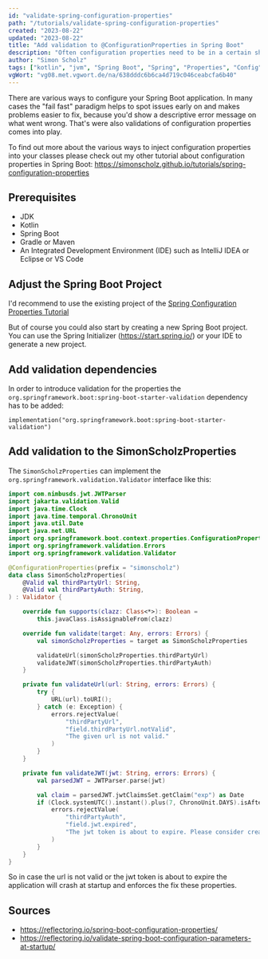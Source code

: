 ```yaml
---
id: "validate-spring-configuration-properties"
path: "/tutorials/validate-spring-configuration-properties"
created: "2023-08-22"
updated: "2023-08-22"
title: "Add validation to @ConfigurationProperties in Spring Boot"
description: "Often configuration properties need to be in a certain shape in order to be used properly. So why not validate them upfront?"
author: "Simon Scholz"
tags: ["kotlin", "jvm", "Spring Boot", "Spring", "Properties", "Config"]
vgWort: "vg08.met.vgwort.de/na/638dddc6b6ca4d719c046ceabcfa6b40"
---
```


There are various ways to configure your Spring Boot application.
In many cases the "fail fast" paradigm helps to spot issues early on
and makes problems easier to fix, because you'd show a descriptive error message on what went wrong.
That's were also validations of configuration properties comes into play.

To find out more about the various ways to inject configuration properties into your classes please check out my other tutorial about configuration properties in Spring Boot: https://simonscholz.github.io/tutorials/spring-configuration-properties

## Prerequisites

- JDK
- Kotlin
- Spring Boot
- Gradle or Maven
- An Integrated Development Environment (IDE) such as IntelliJ IDEA or Eclipse or VS Code

## Adjust the Spring Boot Project

I'd recommend to use the existing project of the [Spring Configuration Properties Tutorial](https://simonscholz.github.io/tutorials/spring-configuration-properties)

But of course you could also start by creating a new Spring Boot project. You can use the Spring Initializer (https://start.spring.io/) or your IDE to generate a new project.

## Add validation dependencies

In order to introduce validation for the properties the `org.springframework.boot:spring-boot-starter-validation` dependency has to be added:

```kotlin[build.gradle.kts]
implementation("org.springframework.boot:spring-boot-starter-validation")
```

## Add validation to the SimonScholzProperties

The `SimonScholzProperties` can implement the `org.springframework.validation.Validator` interface like this:

```kotlin
import com.nimbusds.jwt.JWTParser
import jakarta.validation.Valid
import java.time.Clock
import java.time.temporal.ChronoUnit
import java.util.Date
import java.net.URL
import org.springframework.boot.context.properties.ConfigurationProperties
import org.springframework.validation.Errors
import org.springframework.validation.Validator

@ConfigurationProperties(prefix = "simonscholz")
data class SimonScholzProperties(
    @Valid val thirdPartyUrl: String,
    @Valid val thirdPartyAuth: String,
) : Validator {

    override fun supports(clazz: Class<*>): Boolean =
        this.javaClass.isAssignableFrom(clazz)

    override fun validate(target: Any, errors: Errors) {
        val simonScholzProperties = target as SimonScholzProperties

        validateUrl(simonScholzProperties.thirdPartyUrl)
        validateJWT(simonScholzProperties.thirdPartyAuth)
    }

    private fun validateUrl(url: String, errors: Errors) {
        try {
            URL(url).toURI();
        } catch (e: Exception) {
            errors.rejectValue(
                "thirdPartyUrl",
                "field.thirdPartyUrl.notValid",
                "The given url is not valid."
            )
        }
    }

    private fun validateJWT(jwt: String, errors: Errors) {
        val parsedJWT = JWTParser.parse(jwt)

        val claim = parsedJWT.jwtClaimsSet.getClaim("exp") as Date
        if (Clock.systemUTC().instant().plus(7, ChronoUnit.DAYS).isAfter(claim.toInstant())) {
            errors.rejectValue(
                "thirdPartyAuth",
                "field.jwt.expired",
                "The jwt token is about to expire. Please consider creating a new one before you proceed."
            )
        }
    }
}
```

So in case the url is not valid or the jwt token is about to expire the application will crash at startup and enforces the fix these properties.

## Sources

- https://reflectoring.io/spring-boot-configuration-properties/
- https://reflectoring.io/validate-spring-boot-configuration-parameters-at-startup/
